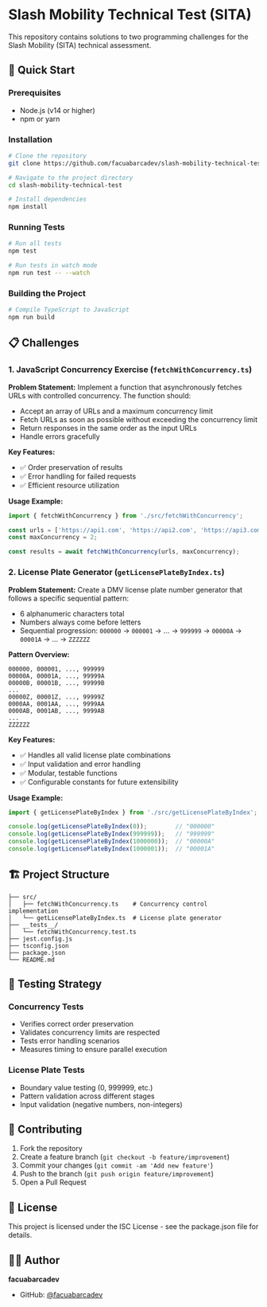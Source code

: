 # Slash Mobility Technical Test (SITA)

This repository contains solutions to two programming challenges for the Slash Mobility (SITA) technical assessment.

## 🚀 Quick Start

### Prerequisites

- Node.js (v14 or higher)
- npm or yarn

### Installation

```bash
# Clone the repository
git clone https://github.com/facuabarcadev/slash-mobility-technical-test.git

# Navigate to the project directory
cd slash-mobility-technical-test

# Install dependencies
npm install
```

### Running Tests

```bash
# Run all tests
npm test

# Run tests in watch mode
npm run test -- --watch
```

### Building the Project

```bash
# Compile TypeScript to JavaScript
npm run build
```

## 📋 Challenges

### 1. JavaScript Concurrency Exercise (`fetchWithConcurrency.ts`)

**Problem Statement:**
Implement a function that asynchronously fetches URLs with controlled concurrency. The function should:
- Accept an array of URLs and a maximum concurrency limit
- Fetch URLs as soon as possible without exceeding the concurrency limit
- Return responses in the same order as the input URLs
- Handle errors gracefully

**Key Features:**
- ✅ Order preservation of results
- ✅ Error handling for failed requests
- ✅ Efficient resource utilization

**Usage Example:**
```typescript
import { fetchWithConcurrency } from './src/fetchWithConcurrency';

const urls = ['https://api1.com', 'https://api2.com', 'https://api3.com'];
const maxConcurrency = 2;

const results = await fetchWithConcurrency(urls, maxConcurrency);
```

### 2. License Plate Generator (`getLicensePlateByIndex.ts`)

**Problem Statement:**
Create a DMV license plate number generator that follows a specific sequential pattern:
- 6 alphanumeric characters total
- Numbers always come before letters
- Sequential progression: `000000` → `000001` → ... → `999999` → `00000A` → `00001A` → ... → `ZZZZZZ`

**Pattern Overview:**
```
000000, 000001, ..., 999999
00000A, 00001A, ..., 99999A
00000B, 00001B, ..., 99999B
...
00000Z, 00001Z, ..., 99999Z
0000AA, 0001AA, ..., 9999AA
0000AB, 0001AB, ..., 9999AB
...
ZZZZZZ
```

**Key Features:**
- ✅ Handles all valid license plate combinations
- ✅ Input validation and error handling
- ✅ Modular, testable functions
- ✅ Configurable constants for future extensibility

**Usage Example:**
```typescript
import { getLicensePlateByIndex } from './src/getLicensePlateByIndex';

console.log(getLicensePlateByIndex(0));        // "000000"
console.log(getLicensePlateByIndex(999999));   // "999999"
console.log(getLicensePlateByIndex(1000000));  // "00000A"
console.log(getLicensePlateByIndex(1000001));  // "00001A"
```

## 🏗️ Project Structure

```
├── src/
│   ├── fetchWithConcurrency.ts    # Concurrency control implementation
│   └── getLicensePlateByIndex.ts  # License plate generator
├── __tests__/
│   └── fetchWithConcurrency.test.ts
├── jest.config.js
├── tsconfig.json
├── package.json
└── README.md
```

## 🧪 Testing Strategy

### Concurrency Tests
- Verifies correct order preservation
- Validates concurrency limits are respected
- Tests error handling scenarios
- Measures timing to ensure parallel execution

### License Plate Tests
- Boundary value testing (0, 999999, etc.)
- Pattern validation across different stages
- Input validation (negative numbers, non-integers)

## 🤝 Contributing

1. Fork the repository
2. Create a feature branch (`git checkout -b feature/improvement`)
3. Commit your changes (`git commit -am 'Add new feature'`)
4. Push to the branch (`git push origin feature/improvement`)
5. Open a Pull Request

## 📝 License

This project is licensed under the ISC License - see the package.json file for details.

## 👨‍💻 Author

**facuabarcadev**
- GitHub: [@facuabarcadev](https://github.com/facuabarcadev)
